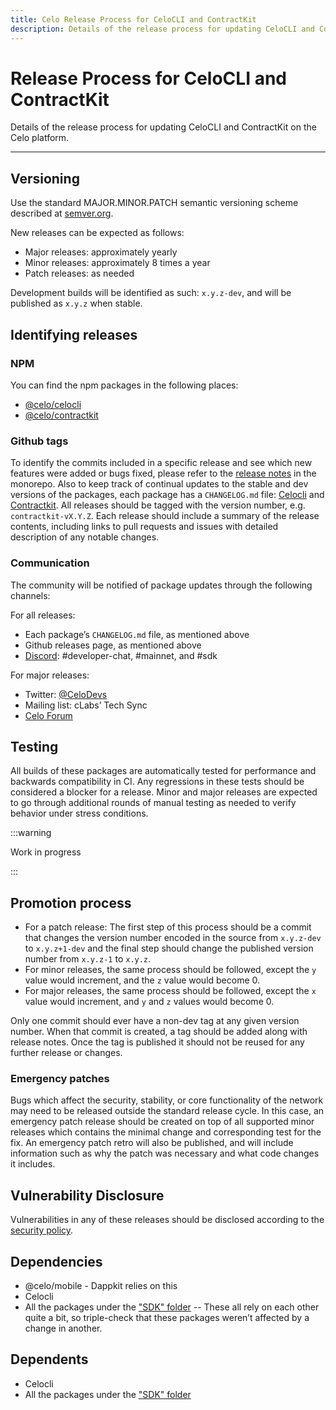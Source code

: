 ```yaml
---
title: Celo Release Process for CeloCLI and ContractKit
description: Details of the release process for updating CeloCLI and ContractKit on the Celo platform.
---
```


# Release Process for CeloCLI and ContractKit

Details of the release process for updating CeloCLI and ContractKit on the Celo platform.

---

## Versioning

Use the standard MAJOR.MINOR.PATCH semantic versioning scheme described at [semver.org](http://semver.org).

New releases can be expected as follows:

- Major releases: approximately yearly
- Minor releases: approximately 8 times a year
- Patch releases: as needed

Development builds will be identified as such: `x.y.z-dev`, and will be published as `x.y.z` when stable.

## Identifying releases

### NPM

You can find the npm packages in the following places:

- [@celo/celocli](https://www.npmjs.com/package/@celo/celocli)
- [@celo/contractkit](https://www.npmjs.com/package/@celo/contractkit)

### Github tags

To identify the commits included in a specific release and see which new features were added or bugs fixed, please refer to the [release notes](https://github.com/celo-org/celo-monorepo/releases) in the monorepo. Also to keep track of continual updates to the stable and dev versions of the packages, each package has a `CHANGELOG.md` file: [Celocli](https://github.com/celo-org/developer-tooling/blob/master/packages/cli/CHANGELOG.md) and [Contractkit](https://github.com/celo-org/developer-tooling/blob/master/packages/sdk/contractkit/CHANGELOG.md).
All releases should be tagged with the version number, e.g. `contractkit-vX.Y.Z`. Each release should include a summary of the release contents, including links to pull requests and issues with detailed description of any notable changes.

### Communication

The community will be notified of package updates through the following channels:

For all releases:

- Each package’s `CHANGELOG.md` file, as mentioned above
- Github releases page, as mentioned above
- [Discord](https://chat.celo.org): #developer-chat, #mainnet, and #sdk

For major releases:

- Twitter: [@CeloDevs](https://x.com/CeloDevs)
- Mailing list: cLabs’ Tech Sync
- [Celo Forum](https://forum.celo.org/)


## Testing

All builds of these packages are automatically tested for performance and backwards compatibility in CI. Any regressions in these tests should be considered a blocker for a release.
Minor and major releases are expected to go through additional rounds of manual testing as needed to verify behavior under stress conditions.

:::warning

Work in progress

:::

## Promotion process

- For a patch release: The first step of this process should be a commit that changes the version number encoded in the source from `x.y.z-dev` to `x.y.z+1-dev` and the final step should change the published version number from `x.y.z-1` to `x.y.z`.
- For minor releases, the same process should be followed, except the `y` value would increment, and the `z` value would become 0.
- For major releases, the same process should be followed, except the `x` value would increment, and `y` and `z` values would become 0.

Only one commit should ever have a non-dev tag at any given version number. When that commit is created, a tag should be added along with release notes. Once the tag is published it should not be reused for any further release or changes.

### Emergency patches

Bugs which affect the security, stability, or core functionality of the network may need to be released outside the standard release cycle. In this case, an emergency patch release should be created on top of all supported minor releases which contains the minimal change and corresponding test for the fix. An emergency patch retro will also be published, and will include information such as why the patch was necessary and what code changes it includes.

## Vulnerability Disclosure

Vulnerabilities in any of these releases should be disclosed according to the [security policy](https://github.com/celo-org/celo-blockchain/blob/master/SECURITY.md).

## Dependencies

- @celo/mobile - Dappkit relies on this
- Celocli
- All the packages under the ["SDK" folder](https://github.com/celo-org/developer-tooling/tree/master/packages/sdk) -- These all rely on each other quite a bit, so triple-check that these packages weren’t affected by a change in another.

## Dependents

- Celocli
- All the packages under the ["SDK" folder](https://github.com/celo-org/developer-tooling/tree/master/packages/sdk)
